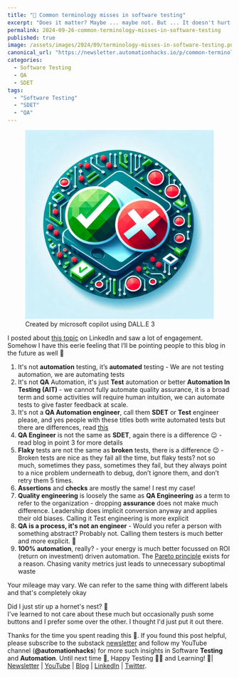 ```yaml
---
title: "📛 Common terminology misses in software testing"
excerpt: "Does it matter? Maybe ... maybe not. But ... It doesn't hurt to be clear"
permalink: 2024-09-26-common-terminology-misses-in-software-testing
published: true
image: /assets/images/2024/09/terminology-misses-in-software-testing.png
canonical_url: "https://newsletter.automationhacks.io/p/common-terminology-misses-in-software"
categories:
  - Software Testing
  - QA
  - SDET
tags:
  - "Software Testing"
  - "SDET"
  - "QA"
---
```


<figure class="image">
    <img src="assets/images/2024/09/terminology-misses-in-software-testing.png" alt="Image showing green tick and a red circle">
    <figcaption>Created by microsoft copilot using DALL.E 3</figcaption>
</figure>

I posted about [this topic](https://www.linkedin.com/posts/automationhacks_softwaretesting-qa-qualityengineering-activity-7244599705110749184-DkEm?utm_source=share&utm_medium=member_desktop) on LinkedIn and saw a lot of engagement. Somehow I have this eerie feeling that I’ll be pointing people to this blog in the future as well 🔮

1. It's not **automation** testing, it’s **automated** testing - We are not testing automation, we are automating tests
2. It's not **QA** Automation, it's just **Test** automation or better **Automation In Testing (AIT)** - we cannot fully automate quality assurance, it is a broad term and some activities will require human intuition, we can automate tests to give faster feedback at scale.
3. It's not a **QA Automation engineer**, call them **SDET** or **Test** engineer please, and yes people with these titles both write automated tests but there are differences, read [this](https://automationhacks.io/2021/08/22/who-the-heck-is-an-SDET)
4. **QA Engineer** is not the same as **SDET**, again there is a difference 😉 - read blog in point 3 for more details
5. **Flaky** tests are not the same as **broken** tests, there is a difference 😉 - Broken tests are nice as they fail all the time, but flaky tests? not so much, sometimes they pass, sometimes they fail, but they always point to a nice problem underneath to debug, don’t ignore them, and don’t retry them 5 times.
6. **Assertions** and **checks** are mostly the same! I rest my case!
7. **Quality engineering** is loosely the same as **QA Engineering** as a term to refer to the organization - dropping **assurance** does not make much difference. Leadership does implicit conversion anyway and applies their old biases. Calling it Test engineering is more explicit
8. **QA is a process, it's not an engineer** - Would you refer a person with something abstract? Probably not. Calling them testers is much better and more explicit. 🙏
9. **100% automation**, really? - your energy is much better focussed on ROI (return on investment) driven automation. The [Pareto principle](https://en.wikipedia.org/wiki/Pareto_principle) exists for a reason. Chasing vanity metrics just leads to unnecessary suboptimal waste

Your mileage may vary. We can refer to the same thing with different labels and that's completely okay

Did I just stir up a hornet's nest? 🫣 \
I've learned to not care about these much but occasionally push some buttons and I prefer some over the other. I thought I'd just put it out there.

Thanks for the time you spent reading this 🙌. If you found this post helpful, please subscribe to the substack [newsletter](https://newsletter.automationhacks.io/) and follow my YouTube channel (**@automationhacks**) for more such insights in Software **Testing** and **Automation**. Until next time 👋, Happy Testing 🕵🏻 and Learning! 🌱| [Newsletter](https://newsletter.automationhacks.io/) | [YouTube](https://www.youtube.com/@automationhacks) | [Blog](https://automationhacks.io/) | [LinkedIn](https://www.linkedin.com/in/automationhacks/) | [Twitter](https://twitter.com/automationhacks).
